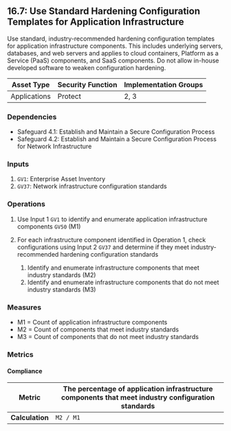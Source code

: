 ## 16.7: Use Standard Hardening Configuration Templates for Application Infrastructure

Use standard, industry-recommended hardening configuration templates for
application infrastructure components. This includes underlying servers,
databases, and web servers and applies to cloud containers, Platform as
a Service (PaaS) components, and SaaS components. Do not allow in-house
developed software to weaken configuration hardening.

| Asset Type     | Security Function   | Implementation Groups |
| -------------- | ------------------- | --------------------- |
| Applications   | Protect             | 2, 3                  |

### Dependencies

-   Safeguard 4.1: Establish and Maintain a Secure Configuration Process
-   Safeguard 4.2: Establish and Maintain a Secure Configuration Process
    for Network Infrastructure

### Inputs

1.  `GV1`: Enterprise Asset Inventory
2.  `GV37`: Network infrastructure configuration standards

### Operations

1.  Use Input 1 `GV1` to identify and enumerate application
    infrastructure components `GV50` (M1)

2.  For each infrastructure component identified in Operation 1, check configurations using Input 2 `GV37` and determine if they meet industry-recommended hardening configuration standards

    1.  Identify and enumerate infrastructure components that meet industry standards (M2)
    2.  Identify and enumerate infrastructure components that do not meet industry standards (M3)

### Measures

-   M1 = Count of application infrastructure components
-   M2 = Count of components that meet industry standards
-   M3 = Count of components that do not meet industry standards

### Metrics

#### Compliance

| **Metric**      | The percentage of application infrastructure components that meet industry configuration standards |
|-----------------|-------------------------------------------------------------------------------------------------------|
| **Calculation** | `M2 / M1`                                                                                     |


